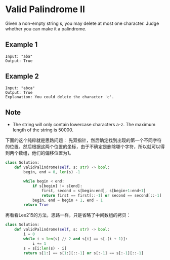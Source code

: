 # Valid Palindrome II

Given a non-empty string s, you may delete at most one character. Judge whether you can make it a palindrome.

## Example 1

```text
Input: "aba"
Output: True
```

## Example 2

```text
Input: "abca"
Output: True
Explanation: You could delete the character 'c'.
```

## Note

- The string will only contain lowercase characters a-z. The maximum length of the string is 50000.

下面的这个纯粹就是思路问题：
先双指针，然后确定找到出现的第一个不同字符的位置。然后根据这两个位置的坐标，由于不确定是删除哪个字符，所以就可以得到两个数组，他们的偏移位置为1。

```Python
class Solution:
    def validPalindrome(self, s: str) -> bool:
        begin, end = 0, len(s) -1

        while begin < end:
            if s[begin] != s[end]:
                first, second = s[begin:end], s[begin+1:end+1]
                return first == first[::-1] or second == second[::-1]
            begin, end = begin + 1, end - 1
        return True
```

再看看Lee215的方法，思路一样，只是省略了中间数组的拷贝：

```python
class Solution:
    def validPalindrome(self, s: str) -> bool:
        i = 0
        while i < len(s) // 2 and s[i] == s[-(i + 1)]:
            i += 1
        s = s[i:len(s) - i]
        return s[1:] == s[1:][::-1] or s[:-1] == s[:-1][::-1]

```
